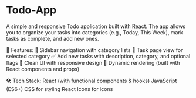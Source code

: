# Todo-App
A simple and responsive Todo application built with React.
The app allows you to organize your tasks into categories (e.g., Today, This Week), mark tasks as complete, and add new ones.

🚀 Features:
📂 Sidebar navigation with category lists
📅 Task page view for selected category
✅ Add new tasks with description, category, and optional flags
🎨 Clean UI with responsive design
🔄 Dynamic rendering (built with React components and props)

🛠️ Tech Stack:
React (with functional components & hooks)
JavaScript (ES6+)
CSS for styling
React Icons for icons

